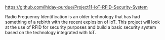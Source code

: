 https://github.com/lhiday-purdue/Project11-IoT-RFID-Security-System

Radio Frequency Identification is an older technology that has had something of a rebirth with the recent explosion of IoT. This project will look at the use of RFID for security purposes and build a basic security system based on the technology integrated with IoT.

